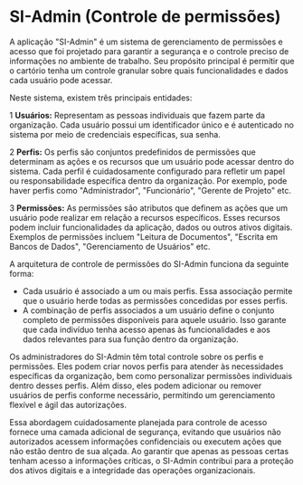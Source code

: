 # SI-Admin (Controle de permissões)
A aplicação "SI-Admin" é um sistema de gerenciamento de permissões e acesso que foi projetado para garantir a segurança e o controle preciso de informações no ambiente de trabalho. Seu propósito principal é permitir que o cartório tenha um controle granular sobre quais funcionalidades e dados cada usuário pode acessar.

Neste sistema, existem três principais entidades:

1 **Usuários:** Representam as pessoas individuais que fazem parte da organização. Cada usuário possui um identificador único e é autenticado no sistema por meio de credenciais específicas, sua senha.

2 **Perfis:** Os perfis são conjuntos predefinidos de permissões que determinam as ações e os recursos que um usuário pode acessar dentro do sistema. Cada perfil é cuidadosamente configurado para refletir um papel ou responsabilidade específica dentro da organização. Por exemplo, pode haver perfis como "Administrador", "Funcionário", "Gerente de Projeto" etc.

3 **Permissões:** As permissões são atributos que definem as ações que um usuário pode realizar em relação a recursos específicos. Esses recursos podem incluir funcionalidades da aplicação, dados ou outros ativos digitais. Exemplos de permissões incluem "Leitura de Documentos", "Escrita em Bancos de Dados", "Gerenciamento de Usuários" etc.

A arquitetura de controle de permissões do SI-Admin funciona da seguinte forma:

- Cada usuário é associado a um ou mais perfis. Essa associação permite que o usuário herde todas as permissões concedidas por esses perfis.  
- A combinação de perfis associados a um usuário define o conjunto completo de permissões disponíveis para aquele usuário. Isso garante que cada indivíduo tenha acesso apenas às funcionalidades e aos dados relevantes para sua função dentro da organização.

Os administradores do SI-Admin têm total controle sobre os perfis e permissões. Eles podem criar novos perfis para atender às necessidades específicas da organização, bem como personalizar permissões individuais dentro desses perfis. Além disso, eles podem adicionar ou remover usuários de perfis conforme necessário, permitindo um gerenciamento flexível e ágil das autorizações.

Essa abordagem cuidadosamente planejada para controle de acesso fornece uma camada adicional de segurança, evitando que usuários não autorizados acessem informações confidenciais ou executem ações que não estão dentro de sua alçada. Ao garantir que apenas as pessoas certas tenham acesso a informações críticas, o SI-Admin contribui para a proteção dos ativos digitais e a integridade das operações organizacionais.
